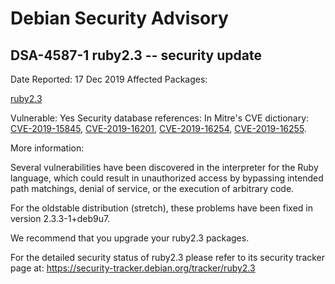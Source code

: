 
Debian Security Advisory
========================


DSA-4587-1 ruby2.3 -- security update
-------------------------------------



Date Reported:
17 Dec 2019
Affected Packages:

[ruby2.3](https://packages.debian.org/src:ruby2.3)

Vulnerable:
Yes
Security database references:
In Mitre's CVE dictionary: [CVE-2019-15845](https://security-tracker.debian.org/tracker/CVE-2019-15845), [CVE-2019-16201](https://security-tracker.debian.org/tracker/CVE-2019-16201), [CVE-2019-16254](https://security-tracker.debian.org/tracker/CVE-2019-16254), [CVE-2019-16255](https://security-tracker.debian.org/tracker/CVE-2019-16255).  

More information:

Several vulnerabilities have been discovered in the interpreter for the
Ruby language, which could result in unauthorized access by bypassing
intended path matchings, denial of service, or the execution of
arbitrary code.


For the oldstable distribution (stretch), these problems have been fixed
in version 2.3.3-1+deb9u7.


We recommend that you upgrade your ruby2.3 packages.


For the detailed security status of ruby2.3 please refer to its security
tracker page at:
<https://security-tracker.debian.org/tracker/ruby2.3>





